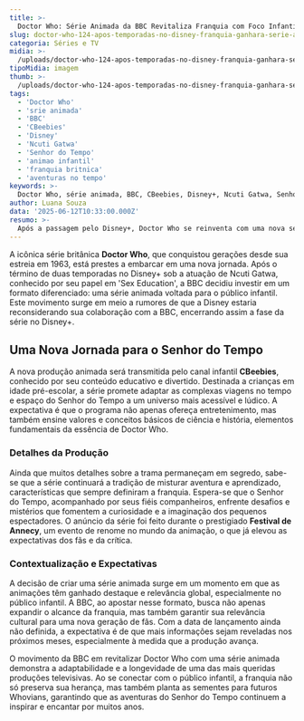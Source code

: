 ```yaml
---
title: >-
  Doctor Who: Série Animada da BBC Revitaliza Franquia com Foco Infantil
slug: doctor-who-124-apos-temporadas-no-disney-franquia-ganhara-serie-animada
categoria: Séries e TV
midia: >-
  /uploads/doctor-who-124-apos-temporadas-no-disney-franquia-ganhara-serie-animada-thumb.webp
tipoMidia: imagem
thumb: >-
  /uploads/doctor-who-124-apos-temporadas-no-disney-franquia-ganhara-serie-animada-thumb.webp
tags:
  - 'Doctor Who'
  - 'srie animada'
  - 'BBC'
  - 'CBeebies'
  - 'Disney'
  - 'Ncuti Gatwa'
  - 'Senhor do Tempo'
  - 'animao infantil'
  - 'franquia britnica'
  - 'aventuras no tempo'
keywords: >-
  Doctor Who, série animada, BBC, CBeebies, Disney+, Ncuti Gatwa, Senhor do Tempo, animação infantil, franquia britânica, aventuras no tempo
author: Luana Souza
data: '2025-06-12T10:33:00.000Z'
resumo: >-
  Após a passagem pelo Disney+, Doctor Who se reinventa com uma nova série animada voltada para crianças, marcando uma nova fase criativa da franquia. A produção será exibida no canal infantil CBeebies, trazendo aventuras do icônico Senhor do Tempo para o público pré-escolar.
---
```


A icônica série britânica **Doctor Who**, que conquistou gerações desde sua estreia em 1963, está prestes a embarcar em uma nova jornada. Após o término de duas temporadas no Disney+ sob a atuação de Ncuti Gatwa, conhecido por seu papel em 'Sex Education', a BBC decidiu investir em um formato diferenciado: uma série animada voltada para o público infantil. Este movimento surge em meio a rumores de que a Disney estaria reconsiderando sua colaboração com a BBC, encerrando assim a fase da série no Disney+.

## Uma Nova Jornada para o Senhor do Tempo

A nova produção animada será transmitida pelo canal infantil **CBeebies**, conhecido por seu conteúdo educativo e divertido. Destinada a crianças em idade pré-escolar, a série promete adaptar as complexas viagens no tempo e espaço do Senhor do Tempo a um universo mais acessível e lúdico. A expectativa é que o programa não apenas ofereça entretenimento, mas também ensine valores e conceitos básicos de ciência e história, elementos fundamentais da essência de Doctor Who.

### Detalhes da Produção

Ainda que muitos detalhes sobre a trama permaneçam em segredo, sabe-se que a série continuará a tradição de misturar aventura e aprendizado, características que sempre definiram a franquia. Espera-se que o Senhor do Tempo, acompanhado por seus fiéis companheiros, enfrente desafios e mistérios que fomentem a curiosidade e a imaginação dos pequenos espectadores. O anúncio da série foi feito durante o prestigiado **Festival de Annecy**, um evento de renome no mundo da animação, o que já elevou as expectativas dos fãs e da crítica.

### Contextualização e Expectativas

A decisão de criar uma série animada surge em um momento em que as animações têm ganhado destaque e relevância global, especialmente no público infantil. A BBC, ao apostar nesse formato, busca não apenas expandir o alcance da franquia, mas também garantir sua relevância cultural para uma nova geração de fãs. Com a data de lançamento ainda não definida, a expectativa é de que mais informações sejam reveladas nos próximos meses, especialmente à medida que a produção avança.

O movimento da BBC em revitalizar Doctor Who com uma série animada demonstra a adaptabilidade e a longevidade de uma das mais queridas produções televisivas. Ao se conectar com o público infantil, a franquia não só preserva sua herança, mas também planta as sementes para futuros Whovians, garantindo que as aventuras do Senhor do Tempo continuem a inspirar e encantar por muitos anos.